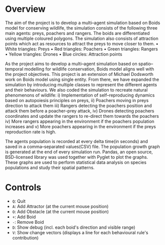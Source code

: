 # Overview #

The aim of the project is to develop a multi–agent simulation based on Boids model for conserving wildlife, the simulation consists of the following three main agents: preys, poachers and rangers. The boids are differentiated using multiple coloured polygons. The simulation also consists of attraction points which act as resources to attract the preys to move closer to them. • White triangles: Preys • Red triangles: Poachers • Green triangles: Rangers • Yellow triangles: Drones • Blue circles: Attraction points

As the project aims to develop a multi–agent simulation based on spatio–temporal modelling for wildlife conservation, Boids model aligns well with the project objectives. This project is an extension of Michael Dodsworth work on Boids model using single entity. From there, we have expanded the simulation by introducing multiple classes to represent the different agents and their behaviours. We also coded the simulation to recreate natural phenomenons of wildlife: i) Implementation of self–reproducing dynamics based on autopoiesis principles on preys, ii) Poachers moving in preys direction to attack them iii) Rangers detecting the poachers position and attack them before a poacher–prey attack, iv) Drones detecting poachers coordinates and update the rangers to re-direct them towards the poachers iv) More rangers appearing in the environment if the poachers population increases and v) More poachers appearing in the environment if the preys reproduction rate is high.

The agents population is recorded at every delta time(in seconds) and saved in a comma–separated values(CSV) file. The population growth graph is generated at the end of every simulation run. Pandas, an open source, BSD-licensed library was used together with Pyglet to plot the graphs. These graphs are used to perform statistical data analysis on species populations and study their spatial patterns.

# Controls #

- `Q`: Quit
- `A`: Add Attractor (at the current mouse position)
- `O`: Add Obstacle (at the current mouse position)
- `+`: Add Boid
- `-`: Remove Boid
- `D`: Show debug (incl. each boid's direction and visible range)
- `V`: Show change vectors (displays a line for each behavioural rule's contribution)
